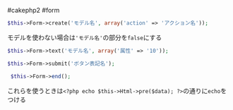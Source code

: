  #cakephp2 #form

```php
$this->Form->create('モデル名', array('action' => 'アクション名'));
```
モデルを使わない場合は`'モデル名'`の部分を`false`にする

```php
$this->Form->text('モデル名', array('属性' => '10'));
```

```php
$this->Form->submit('ボタン表記名');
```

```php
 $this->Form->end();
```

これらを使うときは`<?php echo $this->Html->pre($data); ?>`の通りに`echo`をつける

